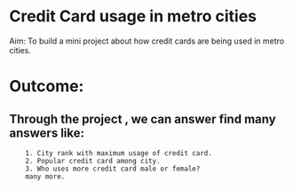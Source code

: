 # Credit Card usage in metro cities
Aim: To build a mini project about how credit cards are being used in metro cities.
# Outcome: 
## Through the project , we can answer find many answers like:
        1. City rank with maximum usage of credit card.
        2. Popular credit card among city.
        3. Who uses more credit card male or female?
        many more.
